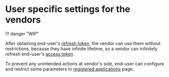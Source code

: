 # User specific settings for the vendors

!!! danger "WIP"

After obtaining end-user's [refresh token], the vendor can use them without restrictions,
because they have infinite lifetime, so a vendor can infinitely refresh end-user's [access token].

To prevent any unintended actions at vendor's side, end-user can configure and restrict 
some parameters in [registered applications] page.

[access token]: ../authentication/index.md#generate-access-token-api
[refresh token]: ../authentication/index.md#refresh-token
[registered applications]: ../vendors/
